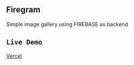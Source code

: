 ## Firegram

Simple image gallery using FIREBASE as backend

## `Live Demo`

[Vercel](https://firegram.imervinc.vercel.app/)
